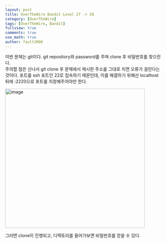 ```yaml
---
layout: post
title: OverTheWire Bandit Level 27 -> 28
category: [OverTheWire]
tags: [OverTheWire, Bandit]
fullview: true
comments: true
use_math: true
author: fault2000
---
```


이번 문제는 git이다. git repository와 password를 주며 clone 후 비밀번호를 찾으란다.  
주의할 점은 신나서 git clone 후 문제에서 제시한 주소를 그대로 치면 오류가 걸린다는 것이다. 포트를 ssh 포트인 22로 접속하기 때문인데, 이를 해결하기 위해선 localhost 뒤에 :2220으로 포트를 지정해주어야만 한다.  

<img width="450" alt="image" src="https://user-images.githubusercontent.com/73513005/192391679-f511d71d-49c6-43c2-a2db-0ab74bee9990.png">  

그러면 clone이 진행되고, 디렉토리를 들어가보면 비밀번호를 얻을 수 있다.


